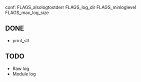 conf:
	FLAGS_alsologtostderr
	FLAGS_log_dir
	FLAGS_minloglevel
	FLAGS_max_log_size

## DONE
- print_stl

## TODO
- Raw log
- Module log

